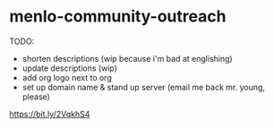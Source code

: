 # menlo-community-outreach

TODO:
- shorten descriptions (wip because i'm bad at englishing)
- update descriptions (wip)
- add org logo next to org
- set up domain name & stand up server (email me back mr. young, please)

https://bit.ly/2VqkhS4
